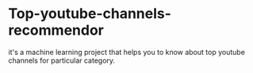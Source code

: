 # Top-youtube-channels-recommendor
it's a machine learning project that helps you to know about top youtube channels for particular category.
